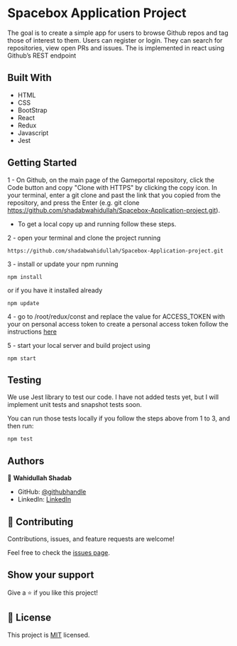 # Spacebox Application Project

The goal is to create a simple app for users to browse Github repos and tag those of interest to them. Users can register or login. They can search for repositories, view open PRs and issues.
The is implemented in react using Github’s REST endpoint

## Built With

- HTML 
- CSS
- BootStrap
- React
- Redux
- Javascript
- Jest


## Getting Started

1 - On Github, on the main page of the Gameportal repository, click the Code button and copy "Clone with HTTPS" by clicking the copy icon.
In your terminal, enter a git clone and past the link that you copied from the repository, and press the   Enter
(e.g. git clone https://github.com/shadabwahidullah/Spacebox-Application-project.git).

* To get a local copy up and running follow these steps.

2 - open your terminal and clone the project running 

`https://github.com/shadabwahidullah/Spacebox-Application-project.git`

3 - install or update your npm running

`npm install` 

or if you have it installed already 

`npm update`

4 - go to /root/redux/const and replace the value for ACCESS_TOKEN with your on personal access token to create a personal access token follow the instructions [here](https://docs.github.com/en/authentication/keeping-your-account-and-data-secure/creating-a-personal-access-token)

5 - start your local server and build project using

`npm start`

## Testing

We use Jest library to test our code. I have not added tests yet, but I will implement unit tests and snapshot tests soon.

You can run those tests locally if you follow the steps above from 1 to 3, and then run:

`npm test`

## Authors

👤 **Wahidullah Shadab**

- GitHub: [@githubhandle](https://github.com/shadabwahidullah)
- LinkedIn: [LinkedIn](https://www.linkedin.com/in/wahidullah-shadab-2712031a3)


## 🤝 Contributing

Contributions, issues, and feature requests are welcome!

Feel free to check the [issues page](../../issues/).

## Show your support

Give a ⭐️ if you like this project!


## 📝 License

This project is [MIT](./MIT.md) licensed.
